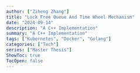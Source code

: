 ```yaml
---
author: ["Ziheng Zhang"]
title: "Lock Free Queue And Time Wheel Mechanism"
date: "2024-09-14"
description: "A C++ Implementation"
summary: "A C++ Implementation"
tags: ["Kubernetes", "Docker", "Golang"]
categories: ["Tech"]
series: ["Master Thesis"]
ShowToc: true
TocOpen: false
---
```




